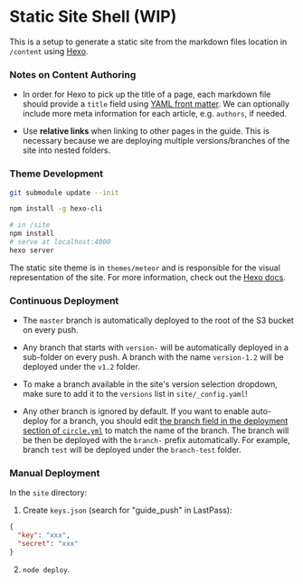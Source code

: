 # Static Site Shell (WIP)

This is a setup to generate a static site from the markdown files location in `/content` using [Hexo](https://hexo.io/).

### Notes on Content Authoring

- In order for Hexo to pick up the title of a page, each markdown file should provide a `title` field using [YAML front matter](http://jekyllrb.com/docs/frontmatter/). We can optionally include more meta information for each article, e.g. `authors`, if needed.

- Use **relative links** when linking to other pages in the guide. This is necessary because we are deploying multiple versions/branches of the site into nested folders.

### Theme Development

``` bash
git submodule update --init

npm install -g hexo-cli

# in /site
npm install
# serve at localhost:4000
hexo server
```

The static site theme is in `themes/meteor` and is responsible for the visual representation of the site. For more information, check out the [Hexo docs](https://hexo.io/docs/index.html).

### Continuous Deployment

- The `master` branch is automatically deployed to the root of the S3 bucket on every push.

- Any branch that starts with `version-` will be automatically deployed in a sub-folder on every push. A branch with the name `version-1.2` will be deployed under the `v1.2` folder.

- To make a branch available in the site's version selection dropdown, make sure to add it to the `versions` list in `site/_config.yaml`!

- Any other branch is ignored by default. If you want to enable auto-deploy for a branch, you should edit [the branch field in the deployment section of `circle.yml`](https://github.com/meteor/guide/blob/master/circle.yml#L18) to match the name of the branch. The branch will be then be deployed with the `branch-` prefix automatically. For example, branch `test` will be deployed under the `branch-test` folder.

### Manual Deployment

In the `site` directory:

1. Create `keys.json` (search for "guide_push" in LastPass):

  ``` json
  {
    "key": "xxx",
    "secret": "xxx"
  }
  ```

2. `node deploy`.
